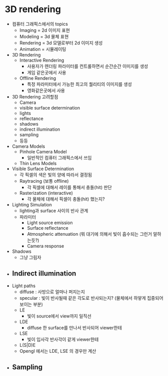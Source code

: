 # 3D rendering
- 컴퓨터 그래픽스에서의 topics
    - Imaging = 2d 이미지 표현
    - Modeling = 3d 물체 표현
    - Rendering = 3d 모델로부터 2d 이미지 생성
    - Animation = 시뮬레이팅
- 3D Rendering
    - Interactive Rendering
        - 사용자가 렌더링 파라미터를 컨트롤하면서 순간순간 이미지를 생성
        - 게임 같은곳에서 사용
    - Offline Rendering
        - 특정 파라미터에서 가능한 최고의 퀄리티의 이미지를 생성
        - 영화같은곳에서 사용
- 3D Rendering 고려할점
    - Camera
    - visible surface determination
    - lights
    - reflectance
    - shadows
    - indirect illumination
    - sampling
    - 등등
- Camera Models
    - Pinhole Camera Model
        - 일반적인 컴퓨터 그래픽스에서 쓰임
    - Thin Lens Models
- Visible Surface Determination
    - 각 픽셀의 색은 빛의 양에 따라서 결정됨
    - Raytracing (보통 offline)
        - 각 픽셀에 대해서 레이를 통해서 충돌(hit) 판단
    - Rasterization (interactive)
        - 각 물체에 대해서 픽셀이 충돌(hit) 했는지?
- Lighting Simulation
    - lighting과 surface 사이의 반사 관계
    - 파라미터
        - Light source emission
        - Surface reflectance
        - Atmospheric attenuation (뭐 대기에 의해서 빛이 흡수되는 그런거 말하는듯?)
        - Camera response
- Shadows
    - 그냥 그림자
- Indirect illumination
    - 
- Light paths
    - diffuse : 사방으로 얼마나 퍼지는지
    - specular : 빛이 반사될때 같은 각도로 반사되는지? (물체에서 하얗게 집중되어 보이는 부분)
    - LE
        - 빛이 source에서 view까지 일직선
    - LDE
        - diffuse 한 surface를 만나서 반사되어 viewer한테
    - LSE
        - 빛이 입사각 반사각이 같게 viewer한테
    - L(S|D)E
    - Opengl 에서는 LDE, LSE 의 경우만 계산
- Sampling
    - 